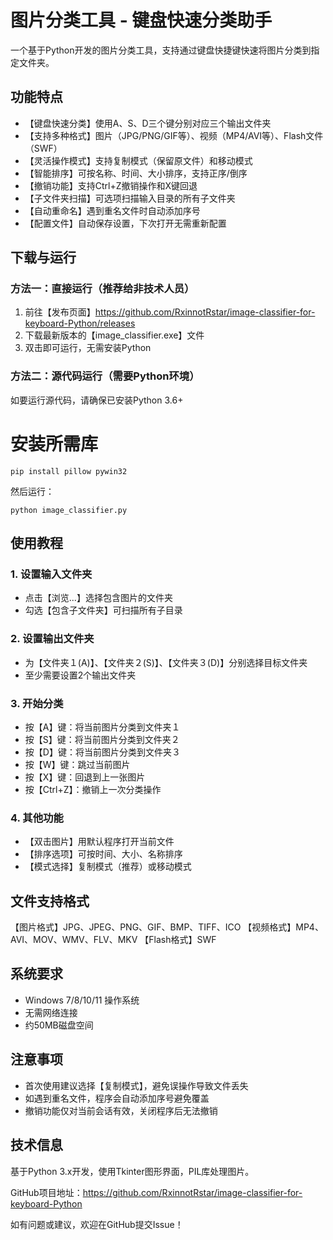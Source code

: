 # 图片分类工具 - 键盘快速分类助手

一个基于Python开发的图片分类工具，支持通过键盘快捷键快速将图片分类到指定文件夹。

## 功能特点

- 【键盘快速分类】使用A、S、D三个键分别对应三个输出文件夹
- 【支持多种格式】图片（JPG/PNG/GIF等）、视频（MP4/AVI等）、Flash文件（SWF）
- 【灵活操作模式】支持复制模式（保留原文件）和移动模式
- 【智能排序】可按名称、时间、大小排序，支持正序/倒序
- 【撤销功能】支持Ctrl+Z撤销操作和X键回退
- 【子文件夹扫描】可选项扫描输入目录的所有子文件夹
- 【自动重命名】遇到重名文件时自动添加序号
- 【配置文件】自动保存设置，下次打开无需重新配置

## 下载与运行

### 方法一：直接运行（推荐给非技术人员）

1. 前往【发布页面】https://github.com/RxinnotRstar/image-classifier-for-keyboard-Python/releases
2. 下载最新版本的【image_classifier.exe】文件
3. 双击即可运行，无需安装Python

### 方法二：源代码运行（需要Python环境）

如要运行源代码，请确保已安装Python 3.6+


# 安装所需库
```
pip install pillow pywin32
```

然后运行：
```
python image_classifier.py
```

## 使用教程

### 1. 设置输入文件夹
- 点击【浏览...】选择包含图片的文件夹
- 勾选【包含子文件夹】可扫描所有子目录

### 2. 设置输出文件夹
- 为【文件夹１(A)】、【文件夹２(S)】、【文件夹３(D)】分别选择目标文件夹
- 至少需要设置2个输出文件夹

### 3. 开始分类
- 按【A】键：将当前图片分类到文件夹１
- 按【S】键：将当前图片分类到文件夹２  
- 按【D】键：将当前图片分类到文件夹３
- 按【W】键：跳过当前图片
- 按【X】键：回退到上一张图片
- 按【Ctrl+Z】：撤销上一次分类操作

### 4. 其他功能
- 【双击图片】用默认程序打开当前文件
- 【排序选项】可按时间、大小、名称排序
- 【模式选择】复制模式（推荐）或移动模式

## 文件支持格式

【图片格式】JPG、JPEG、PNG、GIF、BMP、TIFF、ICO
【视频格式】MP4、AVI、MOV、WMV、FLV、MKV
【Flash格式】SWF

## 系统要求

- Windows 7/8/10/11 操作系统
- 无需网络连接
- 约50MB磁盘空间

## 注意事项

- 首次使用建议选择【复制模式】，避免误操作导致文件丢失
- 如遇到重名文件，程序会自动添加序号避免覆盖
- 撤销功能仅对当前会话有效，关闭程序后无法撤销

## 技术信息

基于Python 3.x开发，使用Tkinter图形界面，PIL库处理图片。

GitHub项目地址：https://github.com/RxinnotRstar/image-classifier-for-keyboard-Python

如有问题或建议，欢迎在GitHub提交Issue！
